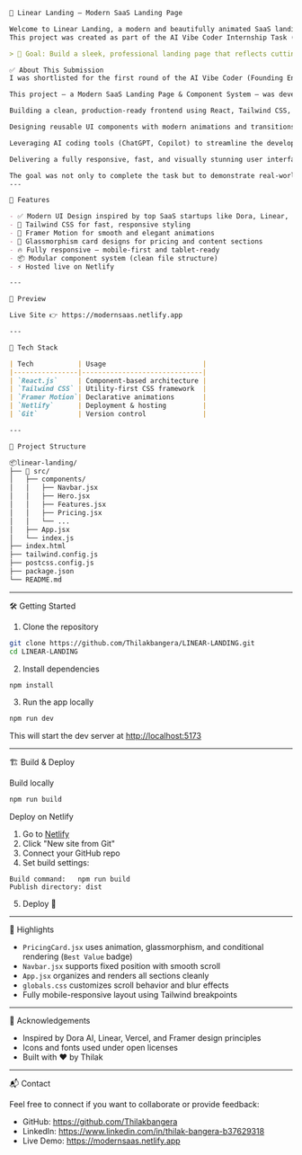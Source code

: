 ```markdown
🚀 Linear Landing – Modern SaaS Landing Page

Welcome to Linear Landing, a modern and beautifully animated SaaS landing page built with React, Tailwind CSS, Framer Motion, and deployed on Netlify.  
This project was created as part of the AI Vibe Coder Internship Task (Task B) by ADmyBRAND.

> 🎯 Goal: Build a sleek, professional landing page that reflects cutting-edge design and user-first experience.

✅ About This Submission
I was shortlisted for the first round of the AI Vibe Coder (Founding Engineer) Internship at ADmyBRAND, and successfully moved forward to submit the task as part of the evaluation process.

This project — a Modern SaaS Landing Page & Component System — was developed in response to Task B, focusing on:

Building a clean, production-ready frontend using React, Tailwind CSS, and Framer Motion

Designing reusable UI components with modern animations and transitions

Leveraging AI coding tools (ChatGPT, Copilot) to streamline the development process

Delivering a fully responsive, fast, and visually stunning user interface

The goal was not only to complete the task but to demonstrate real-world frontend engineering capabilities, speed of development using AI assistance, and an eye for user experience — all of which are critical in a fast-moving startup environment.
---

🌟 Features

- ✅ Modern UI Design inspired by top SaaS startups like Dora, Linear, and Vercel
- 🎨 Tailwind CSS for fast, responsive styling
- 🎥 Framer Motion for smooth and elegant animations
- 🧊 Glassmorphism card designs for pricing and content sections
- 🔥 Fully responsive – mobile-first and tablet-ready
- 📦 Modular component system (clean file structure)
- ⚡ Hosted live on Netlify

---

📸 Preview

Live Site 👉 https://modernsaas.netlify.app

---

🧩 Tech Stack

| Tech           | Usage                        |
|----------------|------------------------------|
| `React.js`     | Component-based architecture |
| `Tailwind CSS` | Utility-first CSS framework  |
| `Framer Motion`| Declarative animations       |
| `Netlify`      | Deployment & hosting         |
| `Git`          | Version control              |

---

📁 Project Structure

📦linear-landing/
├── 📁 src/
│   ├── components/
│   │   ├── Navbar.jsx
│   │   ├── Hero.jsx
│   │   ├── Features.jsx
│   │   ├── Pricing.jsx
│   │   └── ...
│   ├── App.jsx
│   └── index.js
├── index.html
├── tailwind.config.js
├── postcss.config.js
├── package.json
└── README.md

````

---

🛠️ Getting Started

1. Clone the repository

```bash
git clone https://github.com/Thilakbangera/LINEAR-LANDING.git
cd LINEAR-LANDING
````

2. Install dependencies

```bash
npm install
```

3. Run the app locally

```bash
npm run dev
```

This will start the dev server at [http://localhost:5173](http://localhost:5173)

---

🏗️ Build & Deploy

Build locally

```bash
npm run build
```

Deploy on Netlify

1. Go to [Netlify](https://www.netlify.com/)
2. Click "New site from Git"
3. Connect your GitHub repo
4. Set build settings:

```
Build command:   npm run build
Publish directory: dist
```

5. Deploy 🚀

---
📌 Highlights

* `PricingCard.jsx` uses animation, glassmorphism, and conditional rendering (`Best Value` badge)
* `Navbar.jsx` supports fixed position with smooth scroll
* `App.jsx` organizes and renders all sections cleanly
* `globals.css` customizes scroll behavior and blur effects
* Fully mobile-responsive layout using Tailwind breakpoints

---

🙌 Acknowledgements

* Inspired by Dora AI, Linear, Vercel, and Framer design principles
* Icons and fonts used under open licenses
* Built with ❤️ by Thilak

---

📬 Contact

Feel free to connect if you want to collaborate or provide feedback:

* GitHub: https://github.com/Thilakbangera
* LinkedIn: https://www.linkedin.com/in/thilak-bangera-b37629318
* Live Demo: https://modernsaas.netlify.app
